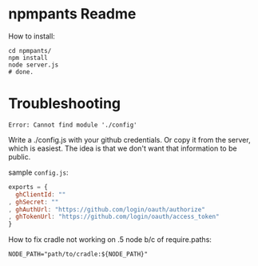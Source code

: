 npmpants Readme
===

How to install:

    cd npmpants/
    npm install
    node server.js
    # done.


Troubleshooting
===

```Error: Cannot find module './config'```

Write a ./config.js with your github credentials. Or copy it from the server,
which is easiest. The idea is that we don't want that information to be public.

sample `config.js`:

```js
exports = {
  ghClientId: ""
, ghSecret: ""
, ghAuthUrl: "https://github.com/login/oauth/authorize"
, ghTokenUrl: "https://github.com/login/oauth/access_token"
}
```

How to fix cradle not working on .5 node b/c of require.paths:

`NODE_PATH="path/to/cradle:${NODE_PATH}"`
